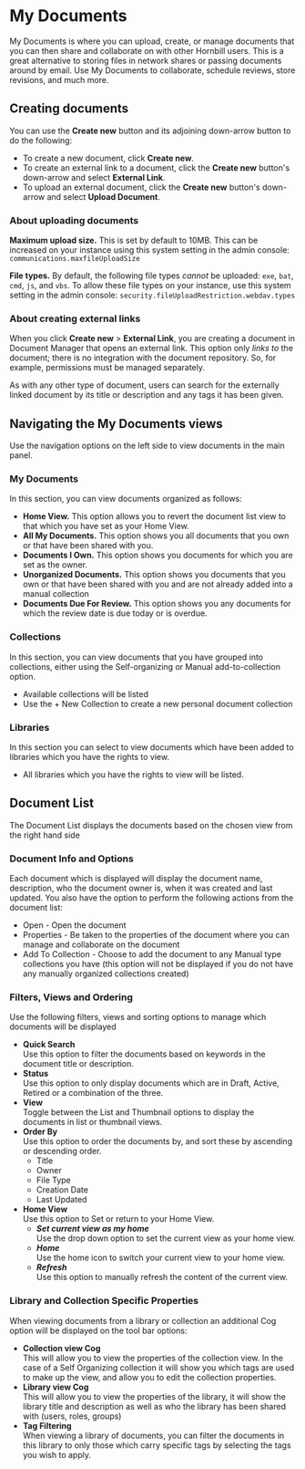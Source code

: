 # My Documents
My Documents is where you can upload, create, or manage documents that you can then share and collaborate on with other Hornbill users. This is a great alternative to storing files in network shares or passing documents around by email. Use My Documents to collaborate, schedule reviews, store revisions, and much more.


## Creating documents
You can use the **Create new** button and its adjoining down-arrow button to do the following:
* To create a new document, click **Create new**.
* To create an external link to a document, click the **Create new** button's down-arrow and select **External Link**.
* To upload an external document, click the **Create new** button's down-arrow and select **Upload Document**.

### About uploading documents
**Maximum upload size.** This is set by default to 10MB. This can be increased on your instance using this system setting in the admin console: `communications.maxfileUploadSize`

**File types.** By default, the following file types *cannot* be uploaded: `exe`, `bat`, `cmd`, `js`, and `vbs`. To allow these file types on your instance, use this system setting in the admin console: `security.fileUploadRestriction.webdav.types`

### About creating external links
When you click **Create new** > **External Link**, you are creating a document in Document Manager that opens an external link. This option only *links to* the document; there is no integration with the document repository. So, for example, permissions must be managed separately.

As with any other type of document, users can search for the externally linked document by its title or description and any tags it has been given.

## Navigating the My Documents views
Use the navigation options on the left side to view documents in the main panel.

### My Documents
In this section, you can view documents organized as follows:

* **Home View.** This option allows you to revert the document list view to that which you have set as your Home View.
* **All My Documents.** This option shows you all documents that you own or that have been shared with you.
* **Documents I Own.** This option shows you documents for which you are set as the owner.
* **Unorganized Documents.** This option shows you documents that you own or that have been shared with you and are not already added into a manual collection
* **Documents Due For Review.** This option shows you any documents for which the review date is due today or is overdue.

### Collections
In this section, you can view documents that you have grouped into collections, either using the Self-organizing or Manual add-to-collection option.
* Available collections will be listed
* Use the + New Collection to create a new personal document collection

### Libraries
In this section you can select to view documents which have been added to libraries which you have the rights to view.
* All libraries which you have the rights to view will be listed.

## Document List
The Document List displays the documents based on the chosen view from the right hand side

### Document Info and Options
Each document which is displayed will display the document name, description, who the document owner is, when it was created and last updated. You also have the option to perform the following actions from the document list:

* Open - Open the document
* Properties - Be taken to the properties of the document where you can manage and collaborate on the document
* Add To Collection - Choose to add the document to any Manual type collections you have (this option will not be displayed if you do not have any manually organized collections created)

### Filters, Views and Ordering
Use the following filters, views and sorting options to manage which documents will be displayed
* **Quick Search**<br>Use this option to filter the documents based on keywords in the document title or description.
* **Status**<br>Use this option to only display documents which are in Draft, Active, Retired or a combination of the three.
* **View**<br>Toggle between the List and Thumbnail options to display the documents in list or thumbnail views.
* **Order By**<br>Use this option to order the documents by, and sort these by ascending or descending order.
    * Title
    * Owner
    * File Type
    * Creation Date
    * Last Updated
* **Home View**<br>Use this option to Set or return to your Home View.
    * ***Set current view as my home***<br>Use the drop down option to set the current view as your home view.
    * ***Home***<br>Use the home icon to switch your current view to your home view.
    * ***Refresh***<br>Use this option to manually refresh the content of the current view.

### Library and Collection Specific Properties
When viewing documents from a library or collection an additional Cog option will be displayed on the tool bar options:

* **Collection view Cog**<br>This will allow you to view the properties of the collection view. In the case of a Self Organizing collection it will show you which tags are used to make up the view, and allow you to edit the collection properties.
* **Library view Cog**<br>This will allow you to view the properties of the library, it will show the library title and description as well as who the library has been shared with (users, roles, groups)
* **Tag Filtering**<br>When viewing a library of documents, you can filter the documents in this library to only those which carry specific tags by selecting the tags you wish to apply.

<!-- https://wiki.hornbill.com/index.php?title=My_Documents -->